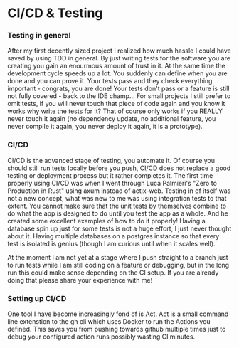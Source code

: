 # CI/CD & Testing

### Testing in general

After my first decently sized project I realized how much hassle I could have saved by using TDD in general.
By just writing tests for the software you are creating you gain an enourmous amount of trust in it.
At the same time the development cycle speeds up a lot. You suddenly can define when you are done and you can prove it.
Your tests pass and they check everything important - congrats, you are done!
Your tests don't pass or a feature is still not fully covered - back to the IDE champ...
For small projects I still prefer to omit tests, if you will never touch that piece of code again and you know it works why write the tests for it?
That of course only works if you REALLY never touch it again (no dependency update, no additional feature, you never compile it again, you never deploy it again, it is a prototype).

### CI/CD

CI/CD is the advanced stage of testing, you automate it.
Of course you should still run tests locally before you push, CI/CD does not replace a good testing or deployment process but it rather completes it.
The first time properly using CI/CD was when I went through Luca Palmieri's "Zero to Production in Rust" using axum instead of actix-web.
Testing in of itself was not a new concept, what was new to me was using integration tests to that extent.
You cannot make sure that the unit tests by themselves combine to do what the app is designed to do until you test the app as a whole.
And he created some excellent examples of how to do it properly!
Having a database spin up just for some tests is not a huge effort, I just never thought about it.
Having multiple databases on a postgres instance so that every test is isolated is genius (though I am curious until when it scales well).

At the moment I am not yet at a stage where I push straight to a branch just to run tests while I am still coding on a feature or debugging, but in the long run this could make sense depending on the CI setup.
If you are already doing that please share your experience with me!

### Setting up CI/CD

One tool I have become increasingly fond of is Act.
Act is a small command line extenstion to the gh cli which uses Docker to run the Actions you defined.
This saves you from pushing towards github multiple times just to debug your configured action runs possibly wasting CI minutes.
